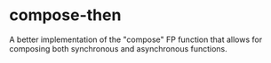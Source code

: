 # compose-then
A better implementation of the "compose" FP function that allows for composing both synchronous and asynchronous functions.
